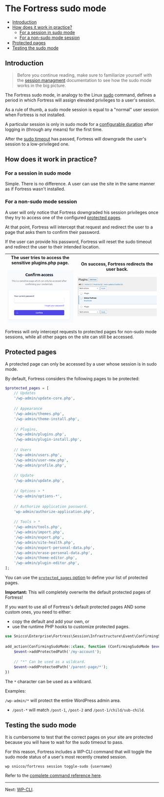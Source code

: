 # The Fortress sudo mode

<!-- TOC -->
* [Introduction](#introduction)
* [How does it work in practice?](#how-does-it-work-in-practice)
    * [For a session in sudo mode](#for-a-session-in-sudo-mode)
    * [For a non-sudo mode session](#for-a-non-sudo-mode-session)
* [Protected pages](#protected-pages)
* [Testing the sudo mode](#testing-the-sudo-mode)
<!-- TOC -->

## Introduction

> Before you continue reading, make sure to familiarize yourself with the [session managment](session-managment-and-security.md) documentation to see how the sudo mode works in the big picture.

The Fortress sudo mode, in analogy to the Linux [sudo](https://www.sudo.ws/) command, defines a period in which Fortress will assign elevated privileges to a user's session.

As a rule of thumb, a sudo mode session is equal to a "normal" user session when Fortress is not installed.

A particular session is only in sudo mode for a [configurable duration](session-managment-and-security.md#configuration-3) after logging in (through any means) for the first time.

After the [sudo timeout](session-managment-and-security.md#the-sudo-mode-timeout) has passed, Fortress will downgrade the user's session to a low-privileged one.

## How does it work in practice?

### For a session in sudo mode

Simple. There is no difference. A user can use the site in the same manner as if Fortress wasn't installed.

### For a non-sudo mode session

A user will only notice that Fortress downgraded his session privileges once they try to access one of the configured [protected pages](#protected-pages).

At that point, Fortress will intercept that request and redirect the user to a page that asks them to confirm their password.

If the user can provide his password, Fortress will reset the sudo timeout and redirect the user to their intended location.

| The user tries to access the sensitive plugins.php page.<br><br>![Confirm access](../../_assets/images/session/confirm-access.png) | On success, Fortress redirects the user back.<br><br>![Plugins page success](../../_assets/images/session/plugins.png) |
|------------------------------------------------------------------------------------------------------------------------------------|------------------------------------------------------------------------------------------------------------------------|

Fortress will only intercept requests to protected pages for non-sudo mode sessions, while all other pages on the site can still be accessed.

## Protected pages

A protected page can only be accessed by a user whose session is in sudo mode.

By default, Fortress considers the following pages to be protected:

```php
$protected_pages = [
    // Updates
    '/wp-admin/update-core.php',
    
    // Appearance
    '/wp-admin/themes.php',
    '/wp-admin/theme-install.php',
    
    // Plugins,
    '/wp-admin/plugins.php',
    '/wp-admin/plugin-install.php',
    
    // Users
    '/wp-admin/users.php',
    '/wp-admin/user-new.php',
    '/wp-admin/profile.php',
    
    // Update
    '/wp-admin/update.php',
    
    // Options > *
    '/wp-admin/options-*',
    
    // Authorize application password.
    'wp-admin/authorize-application.php',
    
    // Tools > *
    '/wp-admin/tools.php',
    '/wp-admin/import.php',
    '/wp-admin/export.php',
    '/wp-admin/site-health.php',
    '/wp-admin/export-personal-data.php',
    '/wp-admin/erase-personal-data.php',
    '/wp-admin/theme-editor.php',
    '/wp-admin/plugin-editor.php',
];
```

You can use the [`protected_pages` option](../../configuration/02_configuration_reference.md#protected_pages) to define your list of protected pages.

**Important:** This will completely overwrite the default protected pages of Fortress!

If you want to use all of Fortress's default protected pages AND some custom ones, you need to either:

- copy the default and add your own, or
- use the runtime PHP hooks to customize protected pages.

```php
use Snicco\Enterprise\Fortress\Session\Infrastructure\Event\ConfirmingSudoMode;

add_action(ConfirmingSudoMode::class, function (ConfirmingSudoMode $event) :void {
    $event->addProtectedPath('/my-account');
    
    // "*" Can be used as a wildcard.
    $event->addProtectedPath('/parent-page/*');
})
```

The `*` character can be used as a wildcard.

Examples:

`/wp-admin/*` will protect the entire WordPress admin area.
- `/post-*` will match `/post-1`, `/post-2` and `/post-1/child/sub-child`.

## Testing the sudo mode

It is cumbersome to test that the correct pages on your site are protected because you will have to wait for the sudo timeout to pass.

For this reason, Fortress includes a WP-CLI command that will toggle the sudo mode status of a user's most recently created session.

```shell
wp snicco/fortress session toggle-sudo {username}
```

Refer to the [complete command reference here](../../wp-cli/readme.md#toggle-sudo).

---

Next: [WP-CLI](../../wp-cli/readme.md).